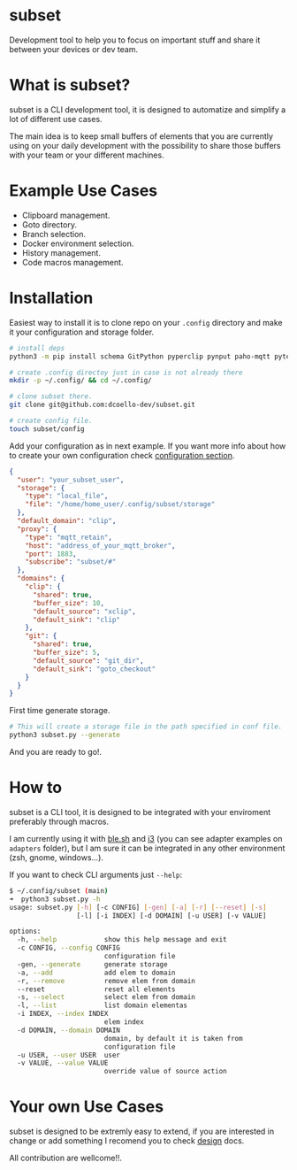 # subset

Development tool to help you to focus on important stuff and share it between your devices or dev team.

# What is subset?

subset is a CLI development tool, it is designed to automatize and simplify a lot of different use cases.

The main idea is to keep small buffers of elements that you are currently using on your daily development with the possibility to share those buffers with your team or your different machines.

# Example Use Cases

- Clipboard management.
- Goto directory.
- Branch selection.
- Docker environment selection.
- History management.
- Code macros management.

# Installation

Easiest way to install it is to clone repo on your `.config` directory and make it your configuration and storage folder.

```bash
# install deps
python3 -m pip install schema GitPython pyperclip pynput paho-mqtt pytermgui

# create .config directoy just in case is not already there
mkdir -p ~/.config/ && cd ~/.config/

# clone subset there.
git clone git@github.com:dcoello-dev/subset.git

# create config file.
touch subset/config
```

Add your configuration as in next example. If you want more info about how to create your own configuration check [configuration section](./docs/configuration.md).

```json
{
  "user": "your_subset_user",
  "storage": {
    "type": "local_file",
    "file": "/home/home_user/.config/subset/storage"
  },
  "default_domain": "clip",
  "proxy": {
    "type": "mqtt_retain",
    "host": "address_of_your_mqtt_broker",
    "port": 1883,
    "subscribe": "subset/#"
  },
  "domains": {
    "clip": {
      "shared": true,
      "buffer_size": 10,
      "default_source": "xclip",
      "default_sink": "clip"
    },
    "git": {
      "shared": true,
      "buffer_size": 5,
      "default_source": "git_dir",
      "default_sink": "goto_checkout"
    }
  }
}
```

First time generate storage.

```bash
# This will create a storage file in the path specified in conf file.
python3 subset.py --generate
```

And you are ready to go!.

# How to

subset is a CLI tool, it is designed to be integrated with your enviroment preferably through macros.

I am currently using it with [ble.sh](https://github.com/akinomyoga/ble.sh) and [i3](https://i3wm.org/) (you can see adapter examples on `adapters` folder), but I am sure it can be integrated in any other environment (zsh, gnome, windows...).

If you want to check CLI arguments just `--help`:

```bash
$ ~/.config/subset (main)
➜  python3 subset.py -h
usage: subset.py [-h] [-c CONFIG] [-gen] [-a] [-r] [--reset] [-s]
                 [-l] [-i INDEX] [-d DOMAIN] [-u USER] [-v VALUE]

options:
  -h, --help            show this help message and exit
  -c CONFIG, --config CONFIG
                        configuration file
  -gen, --generate      generate storage
  -a, --add             add elem to domain
  -r, --remove          remove elem from domain
  --reset               reset all elements
  -s, --select          select elem from domain
  -l, --list            list domain elementas
  -i INDEX, --index INDEX
                        elem index
  -d DOMAIN, --domain DOMAIN
                        domain, by default it is taken from
                        configuration file
  -u USER, --user USER  user
  -v VALUE, --value VALUE
                        override value of source action
```

# Your own Use Cases

subset is designed to be extremly easy to extend, if you are interested in change or add something I recomend you to check [design](./docs/design.md) docs.

All contribution are wellcome!!.